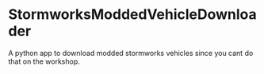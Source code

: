 # StormworksModdedVehicleDownloader
A python app to download modded stormworks vehicles since you cant do that on the workshop.

